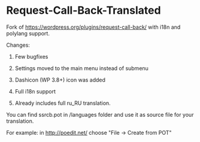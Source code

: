 Request-Call-Back-Translated
============================

Fork of https://wordpress.org/plugins/request-call-back/ with i18n and polylang support.

Changes:

1. Few bugfixes

2. Settings moved to the main menu instead of submenu

3. Dashicon (WP 3.8+) icon was added

4. Full i18n support

5. Already includes full ru_RU translation.

You can find ssrcb.pot in /languages folder and use it as source file for your translation.

For example: in http://poedit.net/ choose "File -> Create from POT"
